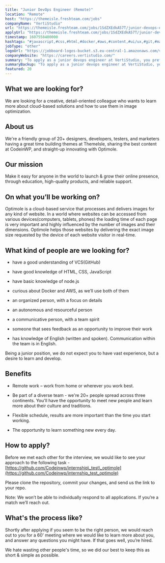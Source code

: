 ```yaml
---
title: "Junior DevOps Engineer (Remote)"
location: "Remote"
host: "https://themeisle.freshteam.com/jobs"
companyName: "VertiStudio"
url: "https://themeisle.freshteam.com/jobs/1SdZXEdkA57T/junior-devops-engineer-remote"
applyUrl: "https://themeisle.freshteam.com/jobs/1SdZXEdkA57T/junior-devops-engineer-remote#applicant-form"
timestamp: 1607558400000
hashtags: "#javascript,#css,#html,#docker,#aws,#content,#ui/ux,#git,#marketing,#English"
jobType: "other"
logoUrl: "https://jobboard-logos-bucket.s3.eu-central-1.amazonaws.com/vertistudio"
companyWebsite: "https://careers.vertistudio.com/"
summary: "To apply as a junior devops engineer at VertiStudio, you preferably need to have some knowledge of: experience in: #javascript, #css, #html."
summaryBackup: "To apply as a junior devops engineer at VertiStudio, you preferably need to have some knowledge of: #javascript, #css, #html."
featured: 20
---
```


## What we are looking for?

We are looking for a creative, detail-oriented colleague who wants to learn more about cloud-based solutions and how to use them in image optimization.

## About us

We're a friendly group of 20+ designers, developers, testers, and marketers having a great time building themes at ThemeIsle, sharing the best content at CodeinWP, and straight-up innovating with Optimole.

## Our mission

Make it easy for anyone in the world to launch & grow their online presence, through education, high-quality products, and reliable support.

## On what you’ll be working on?

Optimole is a cloud-based service that processes and delivers images for any kind of website. In a world where websites can be accessed from various devices(computers, tablets, phones) the loading time of each page is very important and highly influenced by the number of images and their dimensions. Optimole helps those websites by delivering the exact image size requested by the device of each website visitor in real-time.

## What kind of people are we looking for?

*   have a good understanding of VCS(GitHub)
    
*   have good knowledge of HTML, CSS, JavaScript
    
*   have basic knowledge of node.js
    
*   curious about Docker and AWS, as we’ll use both of them
    
*   an organized person, with a focus on details
    
*   an autonomous and resourceful person
    
*   a communicative person, with a team spirit
    
*   someone that sees feedback as an opportunity to improve their work
    
*   has knowledge of English (written and spoken). Communication within the team is in English.
    

Being a junior position, we do not expect you to have vast experience, but a desire to learn and develop.

## Benefits

*   Remote work – work from home or wherever you work best.
    
*   Be part of a diverse team - we're 20+ people spread across three continents. You'll have the opportunity to meet new people and learn more about their culture and traditions.
    
*   Flexible schedule, results are more important than the time you start working.
    
*   The opportunity to learn something new every day.
    

## How to apply?

Before we met each other for the interview, we would like to see your approach to the following task - [https://github.com/Codeinwp/internship\_test\_optimole](https://github.com/Codeinwp/internship_test_optimole)

Please clone the repository, commit your changes, and send us the link to your repo.

Note: We won’t be able to individually respond to all applications. If you’re a match we’ll reach out.

## What's the process like?

Shortly after applying if you seem to be the right person, we would reach out to you for a 60’ meeting where we would like to learn more about you, and answer any questions you might have. If that goes well, you’re hired.

We hate wasting other people's time, so we did our best to keep this as short & simple as possible.
